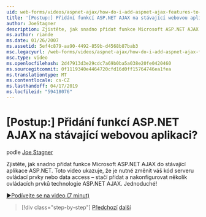 ```yaml
---
uid: web-forms/videos/aspnet-ajax/how-do-i-add-aspnet-ajax-features-to-an-existing-web-application
title: '[Postup:] Přidání funkcí ASP.NET AJAX na stávající webovou aplikaci? | Dokumenty Microsoft'
author: JoeStagner
description: Zjistěte, jak snadno přidat funkce Microsoft ASP.NET AJAX do stávající aplikace ASP.NET. Toto video ukazuje, že není nutné změnit váš slouží...
ms.author: riande
ms.date: 01/26/2007
ms.assetid: 5ef4c879-aa90-4492-859b-d4568b87bab3
msc.legacyurl: /web-forms/videos/aspnet-ajax/how-do-i-add-aspnet-ajax-features-to-an-existing-web-application
msc.type: video
ms.openlocfilehash: 2d47913d3e29cdc7a69b0ba5a038e20fe0420460
ms.sourcegitcommit: 0f1119340e4464720cfd16d0ff15764746ea1fea
ms.translationtype: MT
ms.contentlocale: cs-CZ
ms.lasthandoff: 04/17/2019
ms.locfileid: "59418076"
---
```

# <a name="how-do-i-add-aspnet-ajax-features-to-an-existing-web-application"></a>[Postup:] Přidání funkcí ASP.NET AJAX na stávající webovou aplikaci?

podle [Joe Stagner](https://github.com/JoeStagner)

Zjistěte, jak snadno přidat funkce Microsoft ASP.NET AJAX do stávající aplikace ASP.NET. Toto video ukazuje, že je nutné změnit váš kód serveru ovládací prvky nebo data access – stačí přidat a nakonfigurovat několik ovládacích prvků technologie ASP.NET AJAX. Jednoduché!

[&#9654;Podívejte se na video (7 minut)](https://channel9.msdn.com/Blogs/ASP-NET-Site-Videos/how-do-i-add-aspnet-ajax-features-to-an-existing-web-application)

> [!div class="step-by-step"]
> [Předchozí](how-do-i-make-client-side-network-callbacks-with-aspnet-ajax.md)
> [další](how-do-i-aspnet-ajax-enable-an-existing-web-service.md)
